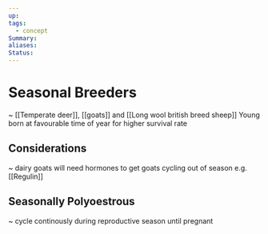 ```yaml
---
up: 
tags:
  - concept
Summary: 
aliases: 
Status:
---
```

# Seasonal Breeders
~
[[Temperate deer]], [[goats]] and [[Long wool british breed sheep]]
Young born at favourable time of year for higher survival rate
<!--SR:!2025-03-12,3,250-->

## Considerations
~
dairy goats will need hormones to get goats cycling out of season e.g. [[Regulin]]

## Seasonally Polyoestrous
~
cycle continously during reproductive season until pregnant
